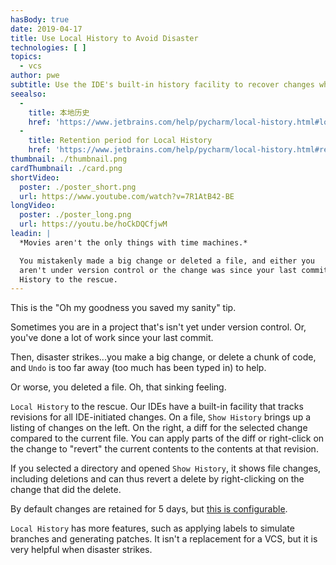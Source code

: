 ```yaml
---
hasBody: true
date: 2019-04-17
title: Use Local History to Avoid Disaster
technologies: [ ]
topics:
  - vcs
author: pwe
subtitle: Use the IDE's built-in history facility to recover changes when VCS can't help you.
seealso:
  - 
    title: 本地历史
    href: 'https://www.jetbrains.com/help/pycharm/local-history.html#local_history.xml'
  - 
    title: Retention period for Local History
    href: 'https://www.jetbrains.com/help/pycharm/local-history.html#retention'
thumbnail: ./thumbnail.png
cardThumbnail: ./card.png
shortVideo:
  poster: ./poster_short.png
  url: https://www.youtube.com/watch?v=7R1AtB42-BE
longVideo:
  poster: ./poster_long.png
  url: https://youtu.be/hoCkDQCfjwM
leadin: |
  *Movies aren't the only things with time machines.*

  You mistakenly made a big change or deleted a file, and either you
  aren't under version control or the change was since your last commit. Local
  History to the rescue.
---
```


This is the "Oh my goodness you saved my sanity" tip.

Sometimes you are in a project that's isn't yet under version control. Or, you've done a lot of work since your last commit.

Then, disaster strikes...you make a big change, or delete a chunk of code, and `Undo` is too far away (too much has been typed in) to help.

Or worse, you deleted a file. Oh, that sinking feeling.

`Local History` to the rescue. Our IDEs have a built-in facility that tracks revisions for all IDE-initiated changes. On a file, `Show History` brings up a listing of changes on the left. On the right, a diff for the selected change compared to the current file. You can apply parts of the diff or right-click on the change to "revert" the current contents to the contents at that revision.

If you selected a directory and opened `Show History`, it shows file changes, including deletions and can thus revert a delete by right-clicking on the change that did the delete.

By default changes are retained for 5 days, but [this is configurable](https://www.jetbrains.com/help/pycharm/local-history.html#retention).

`Local History` has more features, such as applying labels to simulate branches and generating patches. It isn't a replacement for a VCS, but it is very helpful when disaster strikes.
